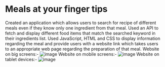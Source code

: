 # Meals at your finger tips
Created an application which allows users to search for recipe of different
meals even if they know only one ingredient from that meal.
Used an API to fetch and display different food items that match the
searched keyword in their ingredients list. Used JavaScript, HTML and
CSS to display information regarding the meal and provide users with
a website link which takes users to an appropriate web page regarding
the preparation of that meal.
Website on big screens:-
![image](https://user-images.githubusercontent.com/59928958/130328652-72c8b892-d2cd-44e6-8243-134d2efc9f83.png)
Website on mobile screens:-
![image](https://user-images.githubusercontent.com/59928958/130328685-f89bd16e-ced4-4361-bbbc-961e124dc8bd.png)
Website on tablet devices:-
![image](https://user-images.githubusercontent.com/59928958/130328699-4e37eac4-5e36-421e-9c45-8651121a0882.png)

